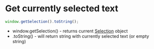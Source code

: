 # Get currently selected text

```javascript
window.getSelection().toString();
```

- window.getSelection() - returns current [Selection](https://developer.mozilla.org/ru/docs/Web/API/Selection) object
- .toString() - will return string with currently selected text (or empty string)

